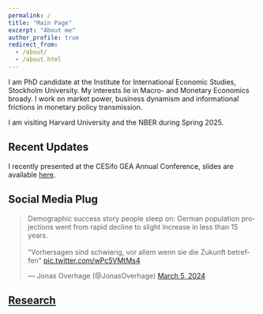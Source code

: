 ```yaml
---
permalink: /
title: "Main Page"
excerpt: "About me"
author_profile: true
redirect_from: 
  - /about/
  - /about.html
---
```



I am PhD candidate at the Institute for International Economic Studies, Stockholm University. My interests lie in Macro- and Monetary Economics broady. I work on market power, business dynamism and informational frictions in monetary policy transmission.

I am visiting Harvard University and the NBER during Spring 2025.

## Recent Updates

I recently presented at the CESifo GEA Annual Conference, slides are available [here](https://joverhage.github.io/Monopsony-MMO-CESifo.pdf).



## Social Media Plug

<blockquote class="twitter-tweet"><p lang="en" dir="ltr">Demographic success story people sleep on: German population projections went from rapid decline to slight increase in less than 15 years.<br><br>&quot;Vorhersagen sind schwierig, vor allem wenn sie die Zukunft betreffen&quot; <a href="https://t.co/wPc5VMtMs4">pic.twitter.com/wPc5VMtMs4</a></p>&mdash; Jonas Overhage (@JonasOverhage) <a href="https://twitter.com/JonasOverhage/status/1765079817198936408?ref_src=twsrc%5Etfw">March 5, 2024</a></blockquote> <script async src="https://platform.twitter.com/widgets.js" charset="utf-8"></script> 


## [Research](research)



<!--
## [Teaching](teaching)


## [CV](cv)
-->

<!--
git commit -am "add change to ________" && git push
-->

<!--
git add _pages/about.md && git commit -m "add change to _pages/about" && git push
-->
